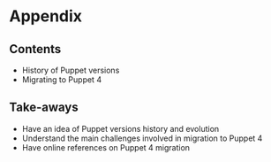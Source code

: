 # Appendix

## Contents

- History of Puppet versions
- Migrating to Puppet 4

## Take-aways

- Have an idea of Puppet versions history and evolution
- Understand the main challenges involved in migration to Puppet 4
- Have online references on Puppet 4 migration

